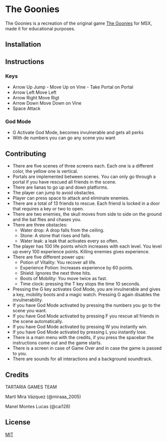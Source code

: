 # The Goonies 
The Goonies is a recreation of the original game [The Goonies](https://www.youtube.com/watch?v=yhFCiZIcjgE) for MSX, made it for educational purposes.


## Installation


## Instructions

### Keys
 -    Arrow Up Jump - Move Up on Vine - Take Portal on Portal
 -    Arrow Left Move Left
 -    Arrow Right Move Rigt
 -    Arrow Down Move Down on Vine
 -    Space Attack
   

### God Mode

-  G Activate God Mode, becomes invulnerable and gets all perks
-  With de numbers you can go any scene you want 


## Contributing
- There are five scenes of three screens each. Each one is a different color, the yellow one is vertical.
- Portals are implemented between scenes. You can only go through a portal if you have rescued all friends in the scene.
- There are lianas to go up and down platforms.
- The player can jump to avoid obstacles.
- Player can press space to attack and eliminate enemies.
- There are a total of 13 friends to rescue. Each friend is locked in a door that requires a key or two to open.
- There are two enemies, the skull moves from side to side on the ground and the bat flies and chases you.
- There are three obstacles:
    - Water drop: A drop falls from the ceiling.
    - Stone: A stone that rises and falls.
    - Water leak: a leak that activates every so often.
- The player has 100 life points which increases with each level. You level up every 100 experience points. Killing enemies gives experience.
- There are five different power ups:
    - Potion of Vitality: You recover all life.
    - Experience Potion: Increases experience by 60 points.
    - Shield: Ignores the next three hits.
    - Boots of Mobility: You move twice as fast.
    - Time clock: pressing the T key stops the time 10 seconds.
- Pressing the G key activates God Mode, you are invulnerable and gives a key, mobility boots and a magic watch. Pressing G again disables the invulnerability.
- If you have God Mode activated by pressing the numbers you go to the scene you want.
- If you have God Mode activated by pressing F you rescue all friends in the scene automatically.
- If you have God Mode activated by pressing W you instantly win.
- If you have God Mode activated by pressing L you instantly lose.
- There is a main menu with the credits, if you press the spacebar the instructions come out and the game starts.
- There is a screen in case of Game Over and in case the game is passed to you.
- There are sounds for all interactions and a background soundtrack.



## Credits
TARTARIA GAMES TEAM

Martí Mira Vázquez  (@miraaa_2005)

Manel Montes Lucas  (@cai128)
## License

[MIT](https://choosealicense.com/licenses/mit/)

